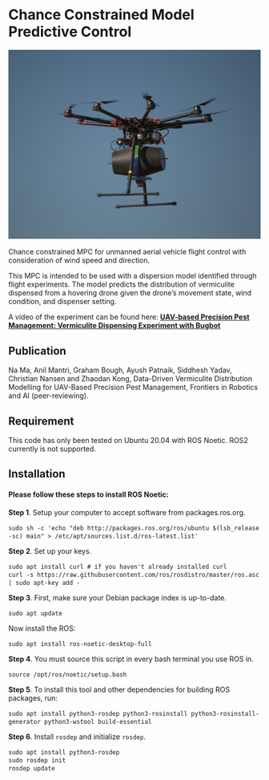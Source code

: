# Chance Constrained Model Predictive Control

<img src="figures/drone.jpg" width="800">

Chance constrained MPC for unmanned aerial vehicle flight control with consideration of wind speed and direction.

This MPC is intended to be used with a dispersion model identified through flight experiments. The model predicts the distribution of vermiculite dispensed from a hovering drone given the drone’s movement state, wind condition, and dispenser setting.

A video of the experiment can be found here: [**UAV-based Precision Pest Management: Vermiculite Dispensing Experiment with Bugbot**](https://www.youtube.com/watch?v=st_apuEBtJg)

## Publication
Na Ma, Anil Mantri, Graham Bough, Ayush Patnaik, Siddhesh Yadav, Christian Nansen and Zhaodan Kong, Data-Driven Vermiculite Distribution Modelling for UAV-Based Precision Pest Management, Frontiers in Robotics and AI (peer-reviewing).

## Requirement
This code has only been tested on Ubuntu 20.04 with ROS Noetic. ROS2 currently is not supported.

## Installation
#### Please follow these steps to install **ROS Noetic**:
**Step 1**. Setup your computer to accept software from packages.ros.org.
```
sudo sh -c 'echo "deb http://packages.ros.org/ros/ubuntu $(lsb_release -sc) main" > /etc/apt/sources.list.d/ros-latest.list'
```

**Step 2**. Set up your keys.
```
sudo apt install curl # if you haven't already installed curl
curl -s https://raw.githubusercontent.com/ros/rosdistro/master/ros.asc | sudo apt-key add -
```

**Step 3**. First, make sure your Debian package index is up-to-date.
```
sudo apt update
```
Now install the ROS:
```
sudo apt install ros-noetic-desktop-full
```

**Step 4**. You must source this script in every bash terminal you use ROS in. 
```
source /opt/ros/noetic/setup.bash
```

**Step 5**. To install this tool and other dependencies for building ROS packages, run:
```
sudo apt install python3-rosdep python3-rosinstall python3-rosinstall-generator python3-wstool build-essential
```

**Step 6**. Install `rosdep` and initialize `rosdep`.
```
sudo apt install python3-rosdep
sudo rosdep init
rosdep update
```